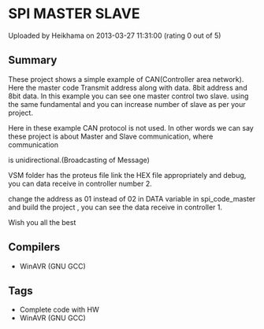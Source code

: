 # SPI MASTER SLAVE

Uploaded by Heikhama on 2013-03-27 11:31:00 (rating 0 out of 5)

## Summary

These project shows a simple example of CAN(Controller area network). Here the master code Transmit address along with data. 8bit address and 8bit data. In this example you can see one master control two slave. using the same fundamental and you can increase number of slave as per your project.


Here in these example CAN protocol is not used. In other words we can say these project is about Master and Slave communication, where communication  

is unidirectional.(Broadcasting of Message)


VSM folder has the proteus file link the HEX file appropriately and debug, you can data receive in controller number 2.


change the address as 01 instead of 02 in DATA variable in spi\_code\_master and build the project , you can see the data receive in controller 1.


Wish you all the best

## Compilers

- WinAVR (GNU GCC)

## Tags

- Complete code with HW
- WinAVR (GNU GCC)
